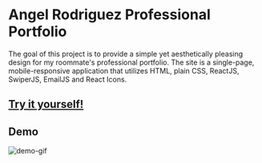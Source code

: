 # Angel Rodriguez Professional Portfolio

The goal of this project is to provide a simple yet aesthetically pleasing design for my roommate's professional portfolio. The site is a single-page, mobile-responsive application that utilizes HTML, plain CSS, ReactJS, SwiperJS, EmailJS and React Icons.

## [Try it yourself!]()

## Demo

![demo-gif](arod-portfolio.gif)